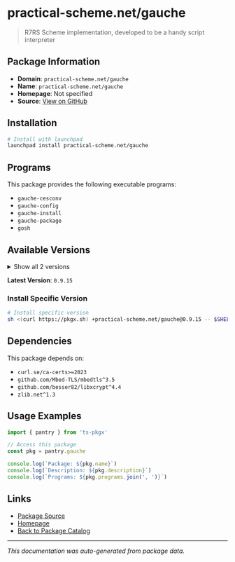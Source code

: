 # practical-scheme.net/gauche

> R7RS Scheme implementation, developed to be a handy script interpreter

## Package Information

- **Domain**: `practical-scheme.net/gauche`
- **Name**: `practical-scheme.net/gauche`
- **Homepage**: Not specified
- **Source**: [View on GitHub](https://github.com/pkgxdev/pantry/tree/main/projects/practical-scheme.net/gauche/package.yml)

## Installation

```bash
# Install with launchpad
launchpad install practical-scheme.net/gauche
```

## Programs

This package provides the following executable programs:

- `gauche-cesconv`
- `gauche-config`
- `gauche-install`
- `gauche-package`
- `gosh`

## Available Versions

<details>
<summary>Show all 2 versions</summary>

- `0.9.15`, `0.9.14`

</details>

**Latest Version**: `0.9.15`

### Install Specific Version

```bash
# Install specific version
sh <(curl https://pkgx.sh) +practical-scheme.net/gauche@0.9.15 -- $SHELL -i
```

## Dependencies

This package depends on:

- `curl.se/ca-certs>=2023`
- `github.com/Mbed-TLS/mbedtls^3.5`
- `github.com/besser82/libxcrypt^4.4`
- `zlib.net^1.3`

## Usage Examples

```typescript
import { pantry } from 'ts-pkgx'

// Access this package
const pkg = pantry.gauche

console.log(`Package: ${pkg.name}`)
console.log(`Description: ${pkg.description}`)
console.log(`Programs: ${pkg.programs.join(', ')}`)
```

## Links

- [Package Source](https://github.com/pkgxdev/pantry/tree/main/projects/practical-scheme.net/gauche/package.yml)
- [Homepage](#)
- [Back to Package Catalog](../../../package-catalog.md)

---

*This documentation was auto-generated from package data.*
